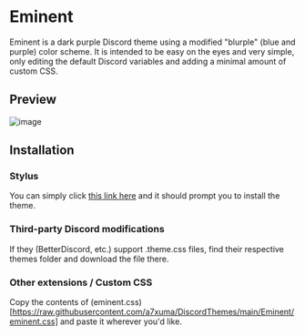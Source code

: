 # Eminent
Eminent is a dark purple Discord theme using a modified "blurple" (blue and purple) color scheme. It is intended to be easy on the eyes and very simple, only editing the default Discord variables and adding a minimal amount of custom CSS.

## Preview
![image](https://github.com/a7xuma/DiscordThemes/assets/134719150/a8bc6d83-550f-4829-ba27-75685961f1b7)

## Installation
### Stylus
You can simply click [this link here](https://github.com/a7xuma/DiscordThemes/raw/main/Eminent/eminent.user.css) and it should prompt you to install the theme.

### Third-party Discord modifications
If they (BetterDiscord, etc.) support .theme.css files, find their respective themes folder and download the file there.

### Other extensions / Custom CSS
Copy the contents of (eminent.css)[https://raw.githubusercontent.com/a7xuma/DiscordThemes/main/Eminent/eminent.css] and paste it wherever you'd like.

